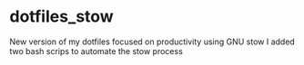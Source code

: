 # dotfiles_stow
New version of my dotfiles focused on productivity using GNU stow
I added two bash scrips to automate the stow process 
